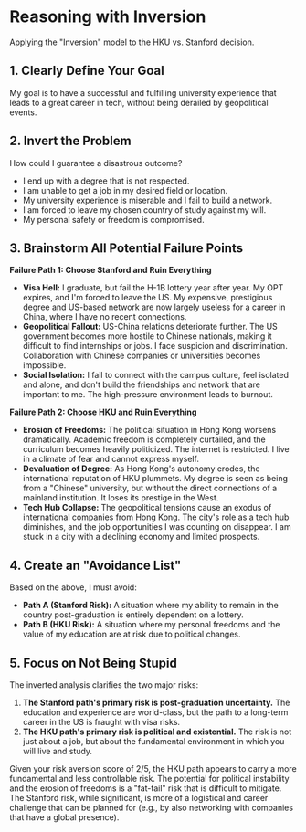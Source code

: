 # Reasoning with Inversion

Applying the "Inversion" model to the HKU vs. Stanford decision.

## 1. Clearly Define Your Goal

My goal is to have a successful and fulfilling university experience that leads to a great career in tech, without being derailed by geopolitical events.

## 2. Invert the Problem

How could I guarantee a disastrous outcome?
*   I end up with a degree that is not respected.
*   I am unable to get a job in my desired field or location.
*   My university experience is miserable and I fail to build a network.
*   I am forced to leave my chosen country of study against my will.
*   My personal safety or freedom is compromised.

## 3. Brainstorm All Potential Failure Points

**Failure Path 1: Choose Stanford and Ruin Everything**

*   **Visa Hell:** I graduate, but fail the H-1B lottery year after year. My OPT expires, and I'm forced to leave the US. My expensive, prestigious degree and US-based network are now largely useless for a career in China, where I have no recent connections.
*   **Geopolitical Fallout:** US-China relations deteriorate further. The US government becomes more hostile to Chinese nationals, making it difficult to find internships or jobs. I face suspicion and discrimination. Collaboration with Chinese companies or universities becomes impossible.
*   **Social Isolation:** I fail to connect with the campus culture, feel isolated and alone, and don't build the friendships and network that are important to me. The high-pressure environment leads to burnout.

**Failure Path 2: Choose HKU and Ruin Everything**

*   **Erosion of Freedoms:** The political situation in Hong Kong worsens dramatically. Academic freedom is completely curtailed, and the curriculum becomes heavily politicized. The internet is restricted. I live in a climate of fear and cannot express myself.
*   **Devaluation of Degree:** As Hong Kong's autonomy erodes, the international reputation of HKU plummets. My degree is seen as being from a "Chinese" university, but without the direct connections of a mainland institution. It loses its prestige in the West.
*   **Tech Hub Collapse:** The geopolitical tensions cause an exodus of international companies from Hong Kong. The city's role as a tech hub diminishes, and the job opportunities I was counting on disappear. I am stuck in a city with a declining economy and limited prospects.

## 4. Create an "Avoidance List"

Based on the above, I must avoid:

*   **Path A (Stanford Risk):** A situation where my ability to remain in the country post-graduation is entirely dependent on a lottery.
*   **Path B (HKU Risk):** A situation where my personal freedoms and the value of my education are at risk due to political changes.

## 5. Focus on Not Being Stupid

The inverted analysis clarifies the two major risks:
1.  **The Stanford path's primary risk is post-graduation uncertainty.** The education and experience are world-class, but the path to a long-term career in the US is fraught with visa risks.
2.  **The HKU path's primary risk is political and existential.** The risk is not just about a job, but about the fundamental environment in which you will live and study.

Given your risk aversion score of 2/5, the HKU path appears to carry a more fundamental and less controllable risk. The potential for political instability and the erosion of freedoms is a "fat-tail" risk that is difficult to mitigate. The Stanford risk, while significant, is more of a logistical and career challenge that can be planned for (e.g., by also networking with companies that have a global presence).
